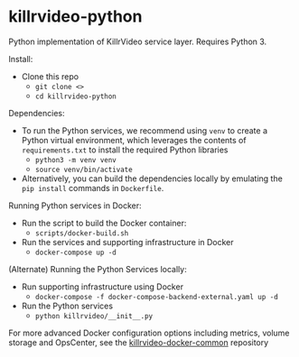 # killrvideo-python
Python implementation of KillrVideo service layer. Requires Python 3.

Install:
* Clone this repo
    * `git clone <>`
    * `cd killrvideo-python`
    
Dependencies:
* To run the Python services, we recommend using `venv` to create a Python virtual environment, which leverages the contents 
of `requirements.txt` to install the required Python libraries
    * `python3 -m venv venv`
    * `source venv/bin/activate`
* Alternatively, you can build the dependencies locally by emulating the `pip install` commands in `Dockerfile`. 

Running Python services in Docker:
* Run the script to build the Docker container:
    * `scripts/docker-build.sh`  
* Run the services and supporting infrastructure in Docker
    * `docker-compose up -d`
    
(Alternate) Running the Python Services locally:   
* Run supporting infrastructure using Docker
    * `docker-compose -f docker-compose-backend-external.yaml up -d`
* Run the Python services
    * `python killrvideo/__init__.py`

For more advanced Docker configuration options including metrics, volume storage and OpsCenter, see the [killrvideo-docker-common](https://github.com/KillrVideo/killrvideo-docker-common) repository  

